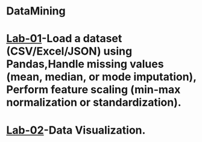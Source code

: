 # DataMining
# [Lab-01](https://colab.research.google.com/drive/1XDlRFE1wkjvbkNYUV6b21ZrGMfyYsrbZ)-Load a dataset (CSV/Excel/JSON) using Pandas,Handle missing values (mean, median, or mode imputation), Perform feature scaling (min-max normalization or standardization).
# [Lab-02](https://colab.research.google.com/drive/1cNlWglUYcbzXetaxjTY0GeQmPvKSL9Bn#scrollTo=qUz-bb0rL6lM)-Data Visualization.
